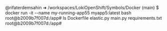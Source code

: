 @rifaterdemsahin ➜ /workspaces/LokiOpenShift/Symbols/Docker (main) $ docker run -it --name my-running-app55 myapp5:latest bash
root@b2009b7f007d:/app# ls
Dockerfile  elastic.py  main.py  requirements.txt
root@b2009b7f007d:/app# 